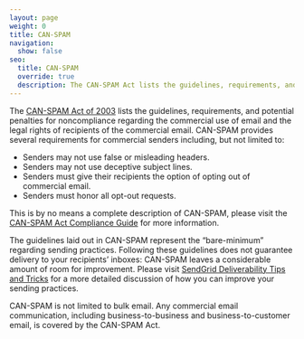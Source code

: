 ```yaml
---
layout: page
weight: 0
title: CAN-SPAM
navigation:
  show: false
seo:
  title: CAN-SPAM
  override: true
  description: The CAN-SPAM Act lists the guidelines, requirements, and penalties regarding the sending of commercial bulk email.
---
```


The [CAN-SPAM Act of 2003](https://www.ftc.gov/tips-advice/business-center/guidance/can-spam-act-compliance-guide-business) lists the guidelines, requirements, and potential penalties for noncompliance regarding the commercial use of email and the legal rights of recipients of the commercial email. CAN-SPAM provides several requirements for commercial senders including, but not limited to:

- Senders may not use false or misleading headers.
- Senders may not use deceptive subject lines.
- Senders must give their recipients the option of opting out of commercial email.
- Senders must honor all opt-out requests.

This is by no means a complete description of CAN-SPAM, please visit the [CAN-SPAM Act Compliance Guide](https://www.ftc.gov/tips-advice/business-center/guidance/can-spam-act-compliance-guide-business) for more information.

<call-out>

The guidelines laid out in CAN-SPAM represent the “bare-minimum” regarding sending practices. Following these guidelines does not guarantee delivery to your recipients’ inboxes: CAN-SPAM leaves a considerable amount of room for improvement. Please visit [SendGrid Deliverability Tips and Tricks]({{root_url}}/ui/sending-email/deliverability/) for a more detailed discussion of how you can improve your sending practices.

</call-out>

<call-out type="warning">

CAN-SPAM is not limited to bulk email. Any commercial email communication, including business-to-business and business-to-customer email, is covered by the CAN-SPAM Act.

</call-out>

